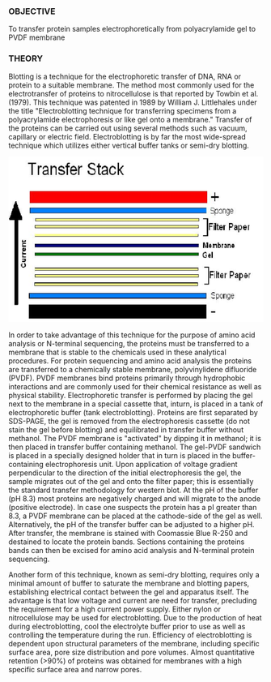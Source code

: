 ### OBJECTIVE
 

To transfer protein samples electrophoretically from polyacrylamide gel to PVDF membrane

### THEORY

Blotting is a technique for the electrophoretic transfer of DNA, RNA or protein to a suitable membrane. The method most commonly used for the electrotransfer of proteins to nitrocellulose is that reported by Towbin et al. (1979). This technique was patented in 1989 by William J. Littlehales under the title "Electroblotting technique for transferring specimens from a polyacrylamide electrophoresis or like gel onto a membrane." Transfer of the proteins can be carried out using several methods such as vacuum, capillary or electric field. Electroblotting is by far the most wide-spread technique which utilizes either vertical buffer tanks or semi-dry blotting.

<img src="images/1.png" title="" />

In order to take advantage of this technique for the purpose of amino acid analysis or N-terminal sequencing, the proteins must be transferred to a membrane that is stable to the chemicals used in these analytical procedures. For protein sequencing and amino acid analysis the proteins are transferred to a chemically stable membrane, polyvinylidene difluoride (PVDF). PVDF membranes bind proteins primarily through hydrophobic interactions and are commonly used for their chemical resistance as well as physical stability. Electrophoretic transfer is performed by placing the gel next to the membrane in a special cassette that, inturn, is placed in a tank of electrophoretic buffer (tank electroblotting). Proteins are first separated by SDS-PAGE, the gel is removed from the electrophoresis cassette (do not stain the gel before blotting) and equilibrated in transfer buffer without methanol. The PVDF membrane is "activated" by dipping it in methanol; it is then placed in transfer buffer containing methanol. The gel-PVDF sandwich is placed in a specially designed holder that in turn is placed in the buffer-containing electrophoresis unit. Upon application of voltage gradient perpendicular to the direction of the initial electrophoresis the gel, the sample migrates out of the gel and onto the filter paper; this is essentially the standard transfer methodology for western blot. At the pH of the buffer (pH 8.3) most proteins are negatively charged and will migrate to the anode (positive electrode). In case one suspects the protein has a pI greater than 8.3, a PVDF membrane can be placed at the cathode-side of the gel as well. Alternatively, the pH of the transfer buffer can be adjusted to a higher pH. After transfer, the membrane is stained with Coomassie Blue R-250 and destained to locate the protein bands. Sections containing the proteins bands can then be excised for amino acid analysis and N-terminal protein sequencing.

 

Another form of this technique, known as semi-dry blotting, requires only a minimal amount of buffer to saturate the membrane and blotting papers, establishing electrical contact between the gel and apparatus itself. The advantage is that low voltage and current are need for transfer, precluding the requirement for a high current power supply. Either nylon or nitrocellulose may be used for electroblotting. Due to the production of heat during electroblotting, cool the electrolyte buffer prior to use as well as controlling the temperature during the run. Efficiency of electroblotting is dependent upon structural parameters of the membrane, including specific surface area, pore size distribution and pore volumes. Almost quantitative retention (>90%) of proteins was obtained for membranes with a high specific surface area and narrow pores.
